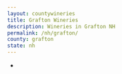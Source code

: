 ```yaml
---
layout: countywineries
title: Grafton Wineries
description: Wineries in Grafton NH
permalink: /nh/grafton/
county: grafton
state: nh
---
```

-
